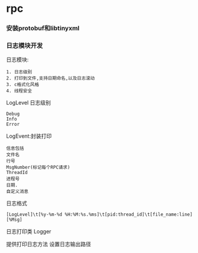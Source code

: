 # rpc
### 安装protobuf和libtinyxml

### 日志模块开发

日志模块:
``` 
1. 日志级别
2. 打印到文件,支持日期命名,以及日志滚动
3. c格式化风格
4. 线程安全
```

LogLevel 日志级别
```
Debug
Info
Error
```
LogEvent:封装打印
```
信息包括
文件名
行号
MsgNumber(标记每个RPC请求)
ThreadId
进程号
日期.
自定义消息
```
日志格式
```
[LogLevel]\t[%y-%m-%d %H:%M:%s.%ms]\t[pid:thread_id]\t[file_name:line][%Msg]
```

日志打印类 Logger

提供打印日志方法
设置日志输出路径
